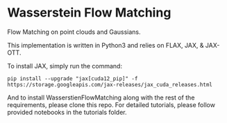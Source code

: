 Wasserstein Flow Matching
======================

Flow Matching on point clouds and Gaussians. 

This implementation is written in Python3 and relies on FLAX, JAX, & JAX-OTT.


To install JAX, simply run the command:

    pip install --upgrade "jax[cuda12_pip]" -f https://storage.googleapis.com/jax-releases/jax_cuda_releases.html

And to install WasserstienFlowMatching along with the rest of the requirements, please clone this repo. For detailed tutorials, please follow provided notebooks in the tutorials folder.